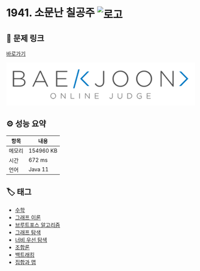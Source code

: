 # 1941. 소문난 칠공주 <img src="https://d2gd6pc034wcta.cloudfront.net/tier/13.svg" alt="로고" height="32" style="vertical-align: middle;" />

## 🔗 문제 링크

[바로가기](https://www.acmicpc.net/problem/1941)

![백준 로고](../../images/boj.png)

## ⚙️ 성능 요약

| 항목   | 내용      |
| ------ | --------- |
| 메모리 | 154960 KB |
| 시간   | 672 ms    |
| 언어   | Java 11   |

## 🏷️ 태그

- [수학](https://www.acmicpc.net/problemset?sort=ac_desc&algo=124)
- [그래프 이론](https://www.acmicpc.net/problemset?sort=ac_desc&algo=7)
- [브루트포스 알고리즘](https://www.acmicpc.net/problemset?sort=ac_desc&algo=125)
- [그래프 탐색](https://www.acmicpc.net/problemset?sort=ac_desc&algo=11)
- [너비 우선 탐색](https://www.acmicpc.net/problemset?sort=ac_desc&algo=126)
- [조합론](https://www.acmicpc.net/problemset?sort=ac_desc&algo=6)
- [백트래킹](https://www.acmicpc.net/problemset?sort=ac_desc&algo=5)
- [집합과 맵](https://www.acmicpc.net/problemset?sort=ac_desc&algo=225)
